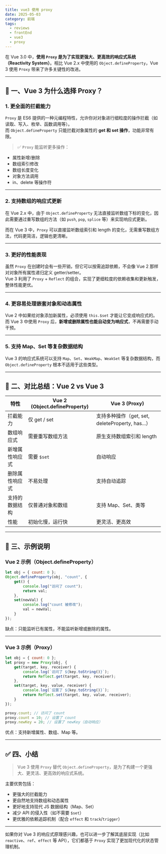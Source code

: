 ```yaml
---
title: vue3 使用 proxy
date: 2025-05-03
category: 前端
tags:
  - reviews
  - frontEnd
  - vue3
  - proxy
---
```


在 Vue 3.0 中，**使用 `Proxy` 是为了实现更强大、更高效的响应式系统（Reactivity System）**。相比 Vue 2.x 中使用的 `Object.defineProperty`，Vue 3 使用 `Proxy` 带来了许多关键性的改进。

---

## 🧠 一、Vue 3 为什么选择 Proxy？

### 1. 更全面的拦截能力

`Proxy` 是 ES6 提供的一种元编程特性，允许你对对象进行细粒度的操作拦截（如读取、写入、枚举、函数调用等）。  
而 `Object.defineProperty` 只能拦截对象属性的 **get 和 set 操作**，功能非常有限。

> ✅ `Proxy` 能监听更多操作：

- 属性新增/删除
- 数组索引修改
- 数组长度变化
- 对象方法调用
- in、delete 等操作符

---

### 2. 支持数组的响应式更新

在 Vue 2.x 中，由于 `Object.defineProperty` 无法直接监听数组下标的变化，因此需要通过重写数组的方法（如 `push`, `pop`, `splice` 等）来实现响应式更新。

而在 Vue 3 中，`Proxy` 可以直接监听数组索引和 length 的变化，无需重写数组方法，代码更简洁，逻辑也更清晰。

---

### 3. 更好的性能表现

虽然 `Proxy` 在创建时会有一些开销，但它可以按需追踪依赖，不会像 Vue 2 那样对对象所有属性递归定义 getter/setter。  
Vue 3 利用了 `Proxy` + `Reflect` 的组合，实现了更细粒度的依赖收集和更新触发，整体性能更优。

---

### 4. 更容易处理嵌套对象和动态属性

Vue 2 中如果给对象添加新属性，必须使用 `this.$set` 才能让它变成响应式的。  
而 Vue 3 中使用 `Proxy` 后，**新增或删除属性也能自动变为响应式**，不再需要手动干预。

---

### 5. 支持 Map、Set 等复杂数据结构

Vue 3 的响应式系统可以支持 `Map`、`Set`、`WeakMap`、`WeakSet` 等复杂数据结构，而 `Object.defineProperty` 根本不适用于这些类型。

---

## 🔁 二、对比总结：Vue 2 vs Vue 3

| 特性           | Vue 2 (Object.defineProperty) | Vue 3 (Proxy)                                    |
| -------------- | ----------------------------- | ------------------------------------------------ |
| 拦截能力       | 仅 get / set                  | 支持多种操作（get, set, deleteProperty, has...） |
| 数组响应式     | 需要重写数组方法              | 原生支持数组索引和 length                        |
| 新增属性响应式 | 需要 `$set`                   | 自动响应                                         |
| 删除属性响应式 | 不易处理                      | 支持自动追踪                                     |
| 支持的数据结构 | 仅普通对象和数组              | 支持 Map、Set、类等                              |
| 性能           | 初始化慢，运行快              | 更灵活、更高效                                   |

---

## 📌 三、示例说明

### Vue 2 示例（Object.defineProperty）

```js
let obj = { count: 0 };
Object.defineProperty(obj, "count", {
	get() {
		console.log("访问了 count");
		return val;
	},
	set(newVal) {
		console.log("count 被修改");
		val = newVal;
	}
});
```

缺点：只能监听已有属性，不能监听新增或删除的属性。

---

### Vue 3 示例（Proxy）

```js
let obj = { count: 0 };
let proxy = new Proxy(obj, {
	get(target, key, receiver) {
		console.log(`访问了 ${key.toString()}`);
		return Reflect.get(target, key, receiver);
	},
	set(target, key, value, receiver) {
		console.log(`设置了 ${key.toString()}`);
		return Reflect.set(target, key, value, receiver);
	}
});

proxy.count; // 访问了 count
proxy.count = 10; // 设置了 count
proxy.newKey = 20; // 设置了 newKey（自动响应）
```

优点：支持新增属性、数组、Map 等。

---

## ✅ 四、小结

> Vue 3 使用 `Proxy` 替代 `Object.defineProperty`，是为了构建一个更强大、更灵活、更高效的响应式系统。

主要优势包括：

- 更强大的拦截能力
- 更自然地支持数组和动态属性
- 更好地支持现代 JS 数据结构（Map、Set）
- 减少 API 的侵入性（如不需要 `$set`）
- 更优雅的依赖追踪机制（配合 `effect` 和 `track`/`trigger`）

---

如果你对 Vue 3 的响应式原理感兴趣，也可以进一步了解其底层实现（比如 `reactive`、`ref`、`effect` 等 API），它们都基于 `Proxy` 实现了更加现代化的状态管理机制。
